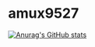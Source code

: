 # amux9527
[![Anurag's GitHub stats](https://github-readme-stats.vercel.app/api?username=amux9527&show_icons=true&theme=vue)](https://github.com/anuraghazra/github-readme-stats)

